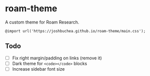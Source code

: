 # roam-theme

A custom theme for Roam Research.

`@import url('https://joshbuchea.github.io/roam-theme/main.css');`

## Todo

- [ ] Fix right margin/padding on links (remove it)
- [ ] Dark theme for `<code></code>` blocks
- [ ] Increase sidebar font size

